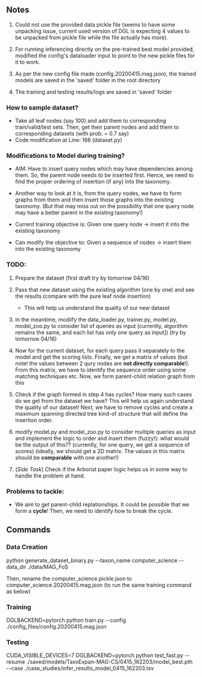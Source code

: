 ## Notes

1. Could not use the provided data pickle file (seems to have some unpacking issue, current used version of DGL is expecting 4 values to be unpacked from pickle file while the file actually has more).

2. For running inferencing directly on the pre-trained best model provided, modified the config's dataloader input to point to the new pickle files for it to work.

3. As per the new config file made (config.20200415.mag.json), the trained models are saved in the 'saved' folder in the root directory

4. The training and testing results/logs are saved in 'saved' folder

### How to sample dataset?

- Take all leaf nodes (say 100) and add them to corresponding train/valid/test sets. Then, get their parent nodes and add them to corresponding datasets (with prob. = 0.7 say)
- Code modification at Line: 168 (dataset.py)

### Modifications to Model during training?

- AIM: Have to insert query nodes which may have dependencies among them. So, the parent node needs to be inserted first. Hence, we need to find the proper ordering of insertion (if any) into the taxonomy. 

- Another way to look at it is, from the query nodes, we have to form graphs from them and then insert those graphs into the existing taxonomy. (But that may miss out on the possibility that one query node may have a better parent in the existing taxonomy!)

- Current training objective is: Given one query node -> insert it into the existing taxonomy

- Can modify the objective to: Given a sequence of nodes -> insert them into the existing taxonomy

### TODO:

1) Prepare the dataset (first draft try by tomorrow 04/16)

2) Pass that new dataset using the existing algorithm (one by one) and see the results (compare with the pure leaf node insertion)
	- This will help us understand the quality of our new dataset

3) In the meantime, modiify the data_loader.py, trainer.py, model.py, model_zoo.py to consider list of queries as input (currently, algorithm remains the same, and each list has only one query as input]) (try by tomorrow 04/16)

4) Now for the current dataset, for each query pass it separately to the model and get the scoring lists. Finally, we get a matrix of values (but note! the values between 2 qury nodes are **not directly comparable**!). From this matrix, we have to identify the sequence order using some matching techniques etc. Now, we form parent-child relation graph from this

5) Check if the graph formed in step 4 has cycles? How many such cases do we get from the dataset we have? This will help us again understand the quality of our dataset! Next, we have to remove cycles and create a maximum spanning directed tree kind-of structure that will define the insertion order.

6) modify model.py and model_zoo.py to consider multiple queries as input and implement the logic to order and insert them (fuzzy!): what would be the output of this?? (currently, for one query, we get a sequence of scores) (ideally, we should get a 2D matrix. The values in this matrix should be **comparable** with one another!)

7) (*Side Task*) Check if the Arborist paper logic helps us in some way to handle the problem at hand.

### Problems to tackle:

- We aim to get parent-child replationships. It could be possible that we form a **cycle**! Then, we need to identify how to break the cycle.

## Commands

### Data Creation
python generate_dataset_binary.py --taxon_name computer_science --data_dir ./data/MAG_FoS

Then, rename the computer_science.pickle.json to computer_science.20200415.mag.json (to run the same training command as below)

### Training
DGLBACKEND=pytorch python train.py --config ./config_files/config.20200415.mag.json

### Testing
CUDA_VISIBLE_DEVICES=7 DGLBACKEND=pytorch python test_fast.py --resume ./saved/models/TaxoExpan-MAG-CS/0415_162203/model_best.pth --case ./case_studies/infer_results_model_0415_162203.tsv

